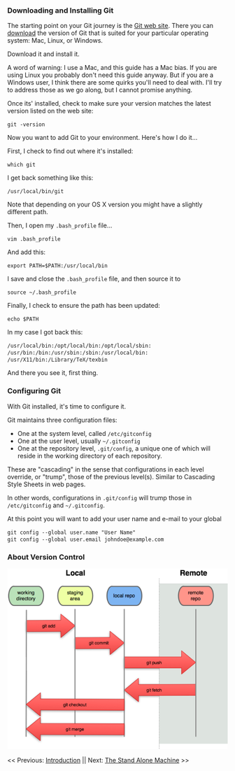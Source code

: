 

### Downloading and Installing Git

The starting point on your Git journey is the [Git web site](https://git-scm.com/). There you can [download](https://git-scm.com/downloads) the version of Git that is suited for your particular operating system: Mac, Linux, or Windows.

Download it and install it.

A word of warning: I use a Mac, and this guide has a Mac bias. If you are using Linux you probably don't need this guide anyway. But if you are a Windows user, I think there are some quirks you'll need to deal with. I'll try to address those as we go along, but I cannot promise anything.

Once its' installed, check to make sure your version matches the latest version listed on the web site:

    git -version

Now you want to add Git to your environment. Here's how I do it...

First, I check to find out where it's installed:

    which git
    
I get back something like this:

    /usr/local/bin/git

Note that depending on your OS X version you might have a slightly different path.

Then, I open my `.bash_profile` file...

    vim .bash_profile
    
And add this:

    export PATH=$PATH:/usr/local/bin
    
I save and close the `.bash_profile` file, and then source it to

    source ~/.bash_profile
    
Finally, I check to ensure the path has been updated:

    echo $PATH

In my case I got back this:

    /usr/local/bin:/opt/local/bin:/opt/local/sbin:
    /usr/bin:/bin:/usr/sbin:/sbin:/usr/local/bin:
    /usr/X11/bin:/Library/TeX/texbin

And there you see it, first thing.

### Configuring Git

With Git installed, it's time to configure it.

Git maintains three configuration files:

* One at the system level, called `/etc/gitconfig`
* One at the user level, usually `~/.gitconfig`
* One at the repository level, `.git/config`, a unique one of which will reside in the working directory of each repository.

These are "cascading" in the sense that configurations in each level override, or "trump", those of the previous level(s). Similar to Cascading Style Sheets in web pages.

In other words, configurations in `.git/config` will trump those in `/etc/gitconfig` and `~/.gitconfig`.

At this point you will want to add your user name and e-mail to your global

    git config --global user.name "User Name"
    git config --global user.email johndoe@example.com

### About Version Control

![Git Workflow](./graphics/GitOverview.png)

<< Previous: [Introduction](https://github.com/vmsmith/LearningGit/blob/master/README.md) || Next: [The Stand Alone Machine](https://github.com/vmsmith/LearningGit/blob/master/1_Stand_Alone_Machine.md) >>
